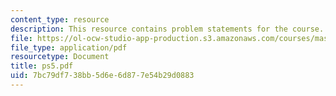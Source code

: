 ```yaml
---
content_type: resource
description: This resource contains problem statements for the course.
file: https://ol-ocw-studio-app-production.s3.amazonaws.com/courses/mas-622j-pattern-recognition-and-analysis-fall-2006/7bc79df738bb5d6e6d877e54b29d0883_ps5.pdf
file_type: application/pdf
resourcetype: Document
title: ps5.pdf
uid: 7bc79df7-38bb-5d6e-6d87-7e54b29d0883
---
```

